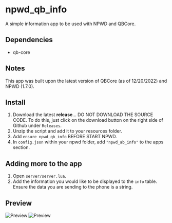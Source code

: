 # npwd_qb_info
A simple information app to be used with NPWD and QBCore.

## Dependencies
- qb-core

## Notes
This app was built upon the latest version of QBCore (as of 12/20/2022) and NPWD (1.7.0).

## Install
1. Download the latest **release**... DO NOT DOWNLOAD THE SOURCE CODE. To do this, just click on the download button on the right side of Github under `Releases`.
2. Unzip the script and add it to your resources folder.
3. Add `ensure npwd_qb_info` BEFORE START NPWD.
4. In `config.json` within your npwd folder, add `"npwd_ab_info"` to the apps section.

## Adding more to the app
1. Open `server/server.lua`.
2. Add the information you would like to be displayed to the `info` table. Ensure the data you are sending to the phone is a string.

## Preview
![Preview](https://i.imgur.com/64HoqW5.png)
![Preview](https://i.imgur.com/mbxj5fh.png)